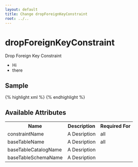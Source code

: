 ```yaml
---
layout: default
title: Change dropForeignKeyConstraint
root: ../..
---
```


# dropForeignKeyConstraint #

Drop Foreign Key Constraint

* Hi
* there

## Sample ##

{% highlight xml %}
<dropForeignKeyConstraint baseTableCatalogName="A String" baseTableName="A String" baseTableSchemaName="A String" constraintName="A String"></dropForeignKeyConstraint>
{% endhighlight %}

## Available Attributes ##

<table>
<tr><th>Name</th><th>Description</th><th>Required For</th></tr>
<tr><td>constraintName</td><td>A Desription</td><td>all</td></tr>
<tr><td>baseTableName</td><td>A Desription</td><td>all</td></tr>
<tr><td>baseTableCatalogName</td><td>A Desription</td><td></td></tr>
<tr><td>baseTableSchemaName</td><td>A Desription</td><td></td></tr>
</table>
